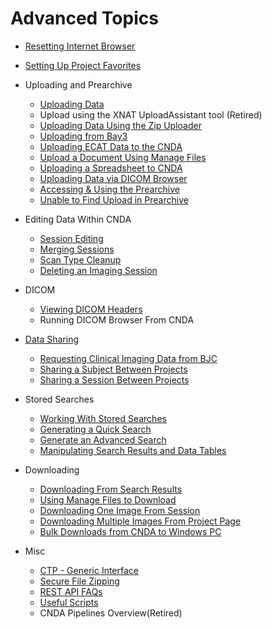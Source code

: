 # Advanced Topics

 - [Resetting Internet Browser](Resetting_Internet_Browser.md)
 - [Setting Up Project Favorites](Setting_Up_Project_Favorites.md)


 - Uploading and Prearchive
    - [Uploading Data](Uploading_Data.md)
    - Upload using the XNAT UploadAssistant tool (Retired)
    - [Uploading Data Using the Zip Uploader](Uploading_Data_Using_the_Zip_Uploader.md)
    - [Uploading from Bay3](../Imaging_Center_User_Guides/Uploading_Sessions_from_Bay3.md)
    - [Uploading ECAT Data to the CNDA](Uploading_ECAT_Data_to_the_CNDA.md)
    - [Upload a Document Using Manage Files](Upload_a_Document_Using_Manage_Files.md)
    - [Uploading a Spreadsheet to CNDA](Uploading_a_Spreadsheet_to_CNDA.md)
    - [Uploading Data via DICOM Browser](Uploading_Data_Via_DICOM_Browser.md)
    - [Accessing & Using the Prearchive](../CNDA_User_Guide_and_Tutorials/Prearchive_and_Archive/Accessing_and_Using_the_Prearchive.md)
    - [Unable to Find Upload in Prearchive](Unable_to_Find_Upload_in_Prearchive.md)

 - Editing Data Within CNDA
    - [Session Editing](Session_Editing.md)
    - [Merging Sessions](Merging_Sessions.md)
    - [Scan Type Cleanup](Scan_Type_Cleanup.md)
    - [Deleting an Imaging Session](Deleting_an_Imaging_Session.md)

 - DICOM
    - [Viewing DICOM Headers](Viewing_DICOM_Headers.md)
    - Running DICOM Browser From CNDA

 - [Data Sharing](../CNDA_User_Guide_and_Tutorials/Data_Sharing/Data_Sharing.md)
    - [Requesting Clinical Imaging Data from BJC](CNDA_User_Guide_and_Tutorials/Data_Sharing/Requesting_Clinical_Imaging_Data_From_BJC.md)
    - [Sharing a Subject Between Projects](../CNDA_User_Guide_and_Tutorials/Subjects/Sharing_a_Subject_Between_Projects.md)
    - [Sharing a Session Between Projects](../CNDA_User_Guide_and_Tutorials/Experiments/Sharing_a_Session_Between_Projects.md)

 - Stored Searches
    - [Working With Stored Searches](Working_With_Stored_Searches.md)
    - [Generating a Quick Search](Generating_a_Quick_Search.md)
    - [Generate an Advanced Search](Generating_an_Advanced_Search.md)
    - [Manipulating Search Results and Data Tables](Manipulating_Search_Results_and_Data_Tables.md)

 - Downloading 
    - [Downloading From Search Results](Downloading_From_Search_Results.md)
    - [Using Manage Files to Download](Using_Manage_Files_to_Download.md)
    - [Downloading One Image From Session](Downloading_One_Image_From_Session.md)
    - [Downloading Multiple Images From Project Page](Downloading_Multiple_Images_From_Project_Page.md)
    - [Bulk Downloads from CNDA to Windows PC](Bulk_Downloads_from_CNDA_to_Windows_PC.md)

 - Misc
    - [CTP - Generic Interface](CTP_-_Generic_Interface.md)
    - [Secure File Zipping](Secure_File_Zipping.md)
    - [REST API FAQs](REST_API_FAQs.md)
    - [Useful Scripts](Useful_Scripts.md)
    - CNDA Pipelines Overview(Retired)
